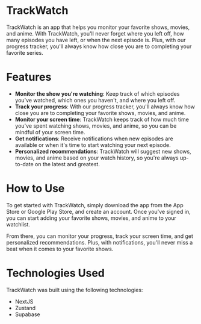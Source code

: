 # TrackWatch

TrackWatch is an app that helps you monitor your favorite shows, movies, and anime. With TrackWatch, you'll never forget where you left off, how many episodes you have left, or when the next episode is. Plus, with our progress tracker, you'll always know how close you are to completing your favorite series.

# Features

- **Monitor the show you're watching**: Keep track of which episodes you've watched, which ones you haven't, and where you left off.
- **Track your progress**: With our progress tracker, you'll always know how close you are to completing your favorite shows, movies, and anime.
- **Monitor your screen time**: TrackWatch keeps track of how much time you've spent watching shows, movies, and anime, so you can be mindful of your screen time.
- **Get notifications**: Receive notifications when new episodes are available or when it's time to start watching your next episode.
- **Personalized recommendations**: TrackWatch will suggest new shows, movies, and anime based on your watch history, so you're always up-to-date on the latest and greatest.

# How to Use

To get started with TrackWatch, simply download the app from the App Store or Google Play Store, and create an account. Once you've signed in, you can start adding your favorite shows, movies, and anime to your watchlist.

From there, you can monitor your progress, track your screen time, and get personalized recommendations. Plus, with notifications, you'll never miss a beat when it comes to your favorite shows.

# Technologies Used
TrackWatch was built using the following technologies:

- NextJS
- Zustand
- Supabase
